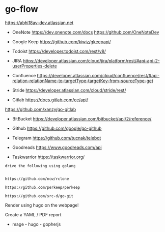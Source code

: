 # go-flow

https://abhi18av-dev.atlassian.net


- OneNote
https://dev.onenote.com/docs
https://github.com/OneNoteDev

- Google Keep
https://github.com/kiwiz/gkeepapi/

- Todoist
https://developer.todoist.com/rest/v8/

- JIRA
https://developer.atlassian.com/cloud/jira/platform/rest/#api-api-2-userProperties-delete

- Confluence
https://developer.atlassian.com/cloud/confluence/rest/#api-relation-relationName-to-targetType-targetKey-from-sourceType-get

- Stride 
https://developer.atlassian.com/cloud/stride/rest/

- Gitlab
https://docs.gitlab.com/ee/api/

https://github.com/xanzy/go-gitlab

- BitBucket
https://developer.atlassian.com/bitbucket/api/2/reference/

- Github
https://github.com/google/go-github

- Telegram
https://github.com/tucnak/telebot

- Goodreads
https://www.goodreads.com/api


- Taskwarrior
https://taskwarrior.org/
~~~~~
drive the following using golang 


https://github.com/ncw/rclone

https://github.com/perkeep/perkeep

https://github.com/src-d/go-git

~~~~~

Render using hugo on the webpage!

Create a YAML / PDF report 


- mage - hugo - gopherjs
